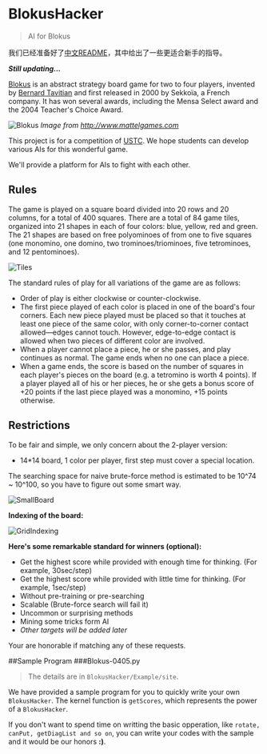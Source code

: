 # BlokusHacker

> AI for Blokus

我们已经准备好了[中文README](README_CHS.md)，其中给出了一些更适合新手的指导。

***Still updating...***

[Blokus](http://www.mattelgames.com/en-us/blokus/index.html) is an abstract strategy board game for two to four players, invented by [Bernard Tavitian](https://en.wikipedia.org/wiki/Blokus#cite_note-2) and first released in 2000 by Sekkoïa, a French company. It has won several awards, including the Mensa Select award and the 2004 Teacher's Choice Award. 

![Blokus](BLOKUS.jpg)
*Image from http://www.mattelgames.com*

This project is for a competition of [USTC](ustc.edu). We hope students can develop various AIs for this wonderful game.

We'll provide a platform for AIs to fight with each other.

## Rules

The game is played on a square board divided into 20 rows and 20 columns, for a total of 400 squares. There are a total of 84 game tiles, organized into 21 shapes in each of four colors: blue, yellow, red and green. The 21 shapes are based on free polyominoes of from one to five squares (one monomino, one domino, two trominoes/triominoes, five tetrominoes, and 12 pentominoes).

![Tiles](Tiles.png)

The standard rules of play for all variations of the game are as follows:

* Order of play is either clockwise or counter-clockwise.
* The first piece played of each color is placed in one of the board's four corners. Each new piece played must be placed so that it touches at least one piece of the same color, with only corner-to-corner contact allowed—edges cannot touch. However, edge-to-edge contact is allowed when two pieces of different color are involved.
* When a player cannot place a piece, he or she passes, and play continues as normal. The game ends when no one can place a piece.
* When a game ends, the score is based on the number of squares in each player's pieces on the board (e.g. a tetromino is worth 4 points). If a player played all of his or her pieces, he or she gets a bonus score of +20 points if the last piece played was a monomino, +15 points otherwise.


## Restrictions

To be fair and simple, we only concern about the 2-player version:

* 14\*14 board, 1 color per player, first step must cover a special location.

The searching space for naive brute-force method is estimated to be 10^74 ~ 10^100, so you have to figure out some smart way.

![SmallBoard](SmallBoard.png)

**Indexing of the board:**

![GridIndexing](GridIndexing.png)


**Here's some remarkable standard for winners (optional):**

* Get the highest score while provided with enough time for thinking. (For example, 30sec/step)
* Get the highest score while provided with little time for thinking. (For example, 1sec/step)
* Without pre-training or pre-searching
* Scalable (Brute-force search will fail it)
* Uncommon or surprising methods
* Mining some tricks form AI
* *Other targets will be added later*


Your are honorable if matching any of these requests.

##Sample Program
###Blokus-0405.py
>The details are in `BlokusHacker/Example/site`.

We have provided a sample program for you to quickly write your own `BlokusHacker`. The kernel function is `getScores`, which represents the power of a `BlokusHacker`. 

If you don't want to spend time on writting the basic opperation, like `rotate, canPut, getDiagList and so on`, you can write your codes with the sample and it would be our honors **:)**.
